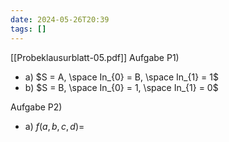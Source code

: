 ```yaml
---
date: 2024-05-26T20:39
tags: []
---
```

[[Probeklausurblatt-05.pdf]]
Aufgabe P1)
- a) $S = A, \space In_{0} = B, \space In_{1} = 1$
- b) $S = B, \space In_{0} = 1, \space In_{1} = 0$

Aufgabe P2)
- a) $f(a,b,c,d)=$